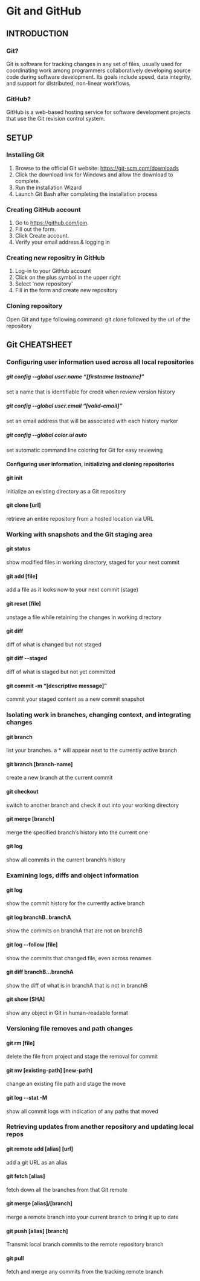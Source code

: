 # Git and GitHub
## INTRODUCTION
### Git?
Git is software for tracking changes in any set of files, usually used for coordinating work among programmers collaboratively developing source code during software development. 
Its goals include speed, data integrity, and support for distributed, non-linear workflows.
### GitHub?
GitHub is a web-based hosting service for software development projects that use the Git revision control system.

## SETUP
### Installing Git
1. Browse to the official Git website: https://git-scm.com/downloads
2. Click the download link for Windows and allow the download to complete.
3. Run the installation Wizard
4. Launch Git Bash after completing the installation process
### Creating GitHub account
1. Go to https://github.com/join.
2. Fill out the form.
3. Click Create account.
4. Verify your email address & logging in
### Creating new repositry in GitHub
1. Log-in to your GitHub account 
2. Click on the plus symbol in the upper right
3. Select 'new repository'
4. Fill in the form and create new repository
### Cloning repository
Open Git and type following command:
git clone followed by the url of the repository

## Git CHEATSHEET

### Configuring user information used across all local repositories

##### git config --global user.name “[firstname lastname]”
set a name that is identifiable for credit when review version history
##### git config --global user.email “[valid-email]”
set an email address that will be associated with each history marker
##### git config --global color.ui auto
set automatic command line coloring for Git for easy reviewing

#### Configuring user information, initializing and cloning repositories

#### git init
initialize an existing directory as a Git repository
#### git clone [url]
retrieve an entire repository from a hosted location via URL

### Working with snapshots and the Git staging area

#### git status
show modified files in working directory, staged for your next commit
#### git add [file]
add a file as it looks now to your next commit (stage)
#### git reset [file]
unstage a file while retaining the changes in working directory
#### git diff
diff of what is changed but not staged
#### git diff --staged
diff of what is staged but not yet committed
#### git commit -m “[descriptive message]”
commit your staged content as a new commit snapshot

### Isolating work in branches, changing context, and integrating changes

#### git branch
list your branches. a * will appear next to the currently active branch
#### git branch [branch-name]
create a new branch at the current commit
#### git checkout
switch to another branch and check it out into your working directory
#### git merge [branch]
merge the specified branch’s history into the current one
#### git log
show all commits in the current branch’s history

### Examining logs, diffs and object information

#### git log
show the commit history for the currently active branch
#### git log branchB..branchA
show the commits on branchA that are not on branchB
#### git log --follow [file]
show the commits that changed file, even across renames
#### git diff branchB...branchA
show the diff of what is in branchA that is not in branchB
#### git show [SHA]
show any object in Git in human-readable format

### Versioning file removes and path changes

#### git rm [file]
delete the file from project and stage the removal for commit
#### git mv [existing-path] [new-path]
change an existing file path and stage the move
#### git log --stat -M
show all commit logs with indication of any paths that moved

### Retrieving updates from another repository and updating local repos

#### git remote add [alias] [url]
add a git URL as an alias
#### git fetch [alias]
fetch down all the branches from that Git remote
#### git merge [alias]/[branch]
merge a remote branch into your current branch to bring it up to date
#### git push [alias] [branch]
Transmit local branch commits to the remote repository branch
#### git pull
fetch and merge any commits from the tracking remote branch



